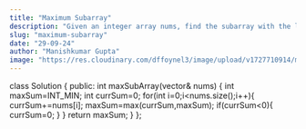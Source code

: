 ```yaml
---
title: "Maximum Subarray"
description: "Given an integer array nums, find the subarray with the largest sum, and return its sum."
slug: "maximum-subarray"
date: "29-09-24"
author: "Manishkumar Gupta"
image: "https://res.cloudinary.com/dffoynel3/image/upload/v1727710914/maximum-subarray_azcztp.png"
---
```


class Solution {
public:
    int maxSubArray(vector<int>& nums) {
        int maxSum=INT_MIN;
        int currSum=0;
        for(int i=0;i<nums.size();i++){
            currSum+=nums[i];
            maxSum=max(currSum,maxSum);
            if(currSum<0){
                currSum=0;
            }
        }
        return maxSum;
    }
};